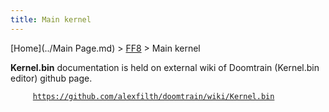 ```yaml
---
title: Main kernel
---
```


[Home](../Main Page.md) > [FF8](../FF8.md) > Main kernel

**Kernel.bin** documentation is held on external wiki of Doomtrain (Kernel.bin editor) github page.

`     `[`https://github.com/alexfilth/doomtrain/wiki/Kernel.bin`](https://github.com/alexfilth/doomtrain/wiki/Kernel.bin)
